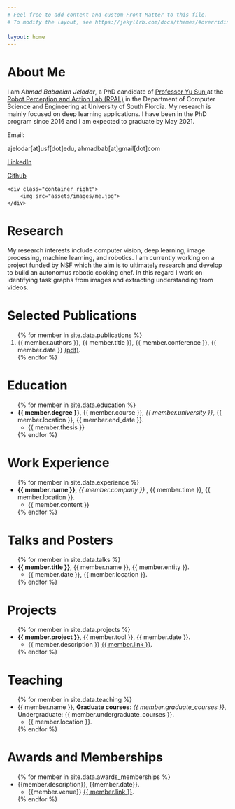 ```yaml
---
# Feel free to add content and custom Front Matter to this file.
# To modify the layout, see https://jekyllrb.com/docs/themes/#overriding-theme-defaults

layout: home
---
```



<h1 class="headline_text"> About Me </h1>
<div class="container">
	<div class="container_left">
	I am <i>Ahmad Babaeian Jelodar</i>, a PhD candidate of <a class="light_red" href="https://www.cse.usf.edu/~yusun/"> Professor Yu Sun </a> at the <a class="light_red" href="https://rpal.cse.usf.edu/"> Robot Perception and Action Lab (RPAL)</a> in the Department of Computer Science and Engineering at University of South Flordia. My research is mainly focused on deep learning applications. I have been in the PhD program since 2016 and I am expected to graduate by May 2021.
	</div> 
	<div class="container_middle">
	<p class="small_bottom_margin"> Email:</p>
	<p> ajelodar<r class="places">[at]</r>usf<r class="places">[dot]</r>edu, ahmadbab<r class="places">[at]</r>gmail<r class="places">[dot]</r>com </p>
	<p> <a href="https://www.linkedin.com/in/ahmad-babaeian-jelodar-0899aa71/"> LinkedIn </a> </p>	
	<p> <a href="https://github.com/abjelodar"> Github </a> </p>
	</div> 

	<div class="container_right">
	    <img src="assets/images/me.jpg">
	</div>
</div>


<h1 class="headline_text"> <a id="id_research"></a> Research </h1>
<p class="li_style"> My research interests include computer vision, deep learning, image processing, machine learning, and robotics. I am currently working on a project funded by NSF which the aim is to ultimately research and develop to build an autonomus robotic cooking chef. In this regard I work on identifying task graphs from images and extracting understanding from videos. </p>



<h1 class="headline_text"> <a id="id_publications"></a> Selected Publications </h1>
<ol>
{% for member in site.data.publications %}
  <li class="li_style">
      {{ member.authors }}, {{ member.title }}, {{ member.conference }}, {{ member.date }} <a href="{{ member.link }}"> (pdf)</a>.
  </li>
{% endfor %}
</ol>


<h1 id="id_education" class="headline_text"> <a id="id_education"></a> Education </h1>

<ul>
{% for member in site.data.education %}
  <li class="li_style">
	<b>{{ member.degree }}</b>, {{ member.course }}, <i class="places"> {{ member.university }}</i>, {{ member.location }}, {{ member.end_date }}.
	<ul>
		<li class="small_text"> {{ member.thesis }} </li>
	</ul>

  </li>
{% endfor %}
</ul>


<h1 id="id_experience" class="headline_text"> <a id="id_experience"></a> Work Experience </h1>
<ul>
{% for member in site.data.experience %}
  <li class="li_style">
	<b>{{ member.name }}</b>, <i class="places"> {{ member.company }}</i> , {{ member.time }}, {{ member.location }}.
	<ul>
		<li class="small_text"> {{ member.content }} </li>
	</ul>
  </li>
{% endfor %}
</ul>


<h1 id="id_posters" class="headline_text"> <a id="id_posters"></a> Talks and Posters </h1>
<ul>
{% for member in site.data.talks %}
  <li class="li_style">
	<b>{{ member.title }}</b>, {{ member.name }}, {{ member.entity }}.
	<ul>
		<li class="small_text"> {{ member.date }}, {{ member.location }}. </li>
	</ul>
  </li>
{% endfor %}
</ul>


<h1 id="id_project" class="headline_text"> <a id="id_project"></a> Projects </h1>
<ul>
{% for member in site.data.projects %}
  <li class="li_style">
	<b>{{ member.project }}</b>, {{ member.tool }}, {{ member.date }}.
	<ul>
		<li class="small_text"> {{ member.description }} <a href="{{ member.link }}">{{ member.link }}</a>. </li>
	</ul>
  </li>
{% endfor %}
</ul>


<h1 id="id_teaching" class="headline_text"> <a id="id_teaching"></a> Teaching </h1>
<ul>
{% for member in site.data.teaching %}
  <li class="li_style">
	{{ member.name }}, <b>Graduate courses</b>: <i class="places">{{ member.graduate_courses }}</i>, Undergraduate: {{ member.undergraduate_courses }}.
	<ul>
		<li class="small_text"> {{ member.location }}. </li>
	</ul>
  </li>
{% endfor %}
</ul>


<h1 id="id_awards" class="headline_text"> <a id="id_awards"></a> Awards and Memberships </h1>
<ul>
{% for member in site.data.awards_memberships %}
  <li class="li_style">
        {{member.description}}, {{member.date}}.
        <ul>
                <li class="small_text">{{member.venue}} <a href="{{ member.link }}">{{ member.link }}</a>.</li>
        </ul>
  </li>
{% endfor %}
</ul>

